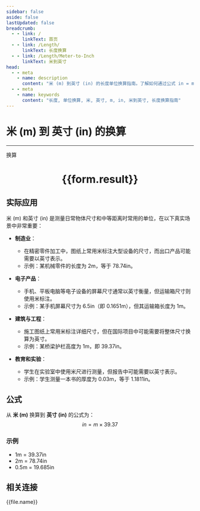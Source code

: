```yaml
---
sidebar: false
aside: false
lastUpdated: false
breadcrumb:
  - - link: /
      linkText: 首页
  - - link: /Length/
      linkText: 长度换算
  - - link: /Length/Meter-to-Inch
      linkText: 米到英寸
head:
  - - meta
    - name: description
      content: "米 (m) 到英寸 (in) 的长度单位换算指南。了解如何通过公式 in = m × 39.37 换算为英寸。"
  - - meta
    - name: keywords
      content: "长度, 单位换算, 米, 英寸, m, in, 米到英寸, 长度换算指南"
---
```

# 米 (m) 到 英寸 (in) 的换算
---
<script setup>
import { onMounted, reactive, inject, ref } from 'vue'
import { NButton, NForm, NFormItem, NInput, NInputNumber, NSelect, NCard, useMessage,NGrid ,NGi } from 'naive-ui'
import { defineClientComponent } from 'vitepress'
import { Length } from '../../files';

const convert = inject('convert')

const form = reactive({
  number: null,
  result: '',
})

const convertHandler = () => {
  if (form.number !== null && !isNaN(form.number)) {
    const convertedValue = parseFloat(form.number) * 39.37
    form.result = `${form.number}m = ${convertedValue.toFixed(2)}in`
  } else {
    form.result = '请输入有效的数值。'
  }
}
</script>

<n-form size="large" :model="form">
  <n-form-item label="米 (m)">
    <n-input-number v-model:value="form.number" placeholder="输入米" style="width: 100%" />
  </n-form-item>
  <n-form-item>
    <n-button type="primary" @click="convertHandler" block>换算</n-button>
  </n-form-item>
</n-form>

<n-card  embedded :bordered="false" hoverable>
  <div  style="text-align:center">
    <h1>{{form.result}}</h1>
  </div>
</n-card>

## 实际应用

米 (m) 和英寸 (in) 是测量日常物体尺寸和中等距离时常用的单位，在以下真实场景中非常重要：

- **制造业**：
  - 在精密零件加工中，图纸上常用米标注大型设备的尺寸，而出口产品可能需要以英寸表示。
  - 示例：某机械零件的长度为 2m，等于 78.74in。

- **电子产品**：
  - 手机、平板电脑等电子设备的屏幕尺寸通常以英寸衡量，但运输箱尺寸则使用米标注。
  - 示例：某手机屏幕尺寸为 6.5in（即 0.1651m），但其运输箱长度为 1m。

- **建筑与工程**：
  - 施工图纸上常用米标注详细尺寸，但在国际项目中可能需要将整体尺寸换算为英寸。
  - 示例：某桥梁护栏高度为 1m，即 39.37in。

- **教育和实验**：
  - 学生在实验室中使用米尺进行测量，但报告中可能需要以英寸表示。
  - 示例：学生测量一本书的厚度为 0.03m，等于 1.1811in。

## 公式

从 **米 (m)** 换算到 **英寸 (in)** 的公式为：
$$ in = m \times 39.37 $$

### 示例
- 1m = 39.37in
- 2m = 78.74in
- 0.5m = 19.685in

## 相关连接
<n-grid x-gap="12" :cols="4">
  <n-gi v-for="(file, index) in Length" :key="index">
    <n-button
      text
      tag="a"
      :href="file.path"
      type="primary"
    >
      {{file.name}}
    </n-button>
  </n-gi>
</n-grid>